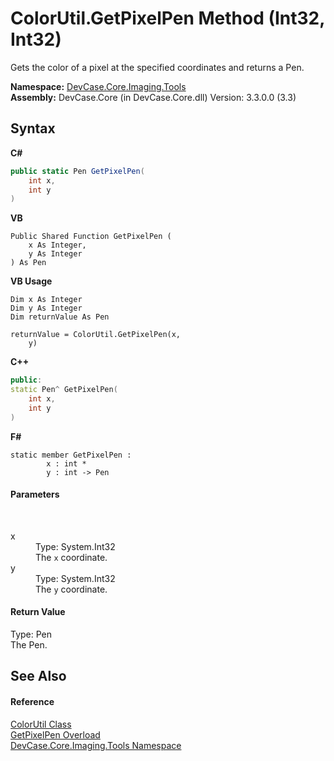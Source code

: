 # ColorUtil.GetPixelPen Method (Int32, Int32)
 

Gets the color of a pixel at the specified coordinates and returns a Pen.

**Namespace:**&nbsp;<a href="N_DevCase_Core_Imaging_Tools">DevCase.Core.Imaging.Tools</a><br />**Assembly:**&nbsp;DevCase.Core (in DevCase.Core.dll) Version: 3.3.0.0 (3.3)

## Syntax

**C#**<br />
``` C#
public static Pen GetPixelPen(
	int x,
	int y
)
```

**VB**<br />
``` VB
Public Shared Function GetPixelPen ( 
	x As Integer,
	y As Integer
) As Pen
```

**VB Usage**<br />
``` VB Usage
Dim x As Integer
Dim y As Integer
Dim returnValue As Pen

returnValue = ColorUtil.GetPixelPen(x, 
	y)
```

**C++**<br />
``` C++
public:
static Pen^ GetPixelPen(
	int x, 
	int y
)
```

**F#**<br />
``` F#
static member GetPixelPen : 
        x : int * 
        y : int -> Pen 

```


#### Parameters
&nbsp;<dl><dt>x</dt><dd>Type: System.Int32<br />The `x` coordinate.</dd><dt>y</dt><dd>Type: System.Int32<br />The `y` coordinate.</dd></dl>

#### Return Value
Type: Pen<br />The Pen.

## See Also


#### Reference
<a href="T_DevCase_Core_Imaging_Tools_ColorUtil">ColorUtil Class</a><br /><a href="Overload_DevCase_Core_Imaging_Tools_ColorUtil_GetPixelPen">GetPixelPen Overload</a><br /><a href="N_DevCase_Core_Imaging_Tools">DevCase.Core.Imaging.Tools Namespace</a><br />